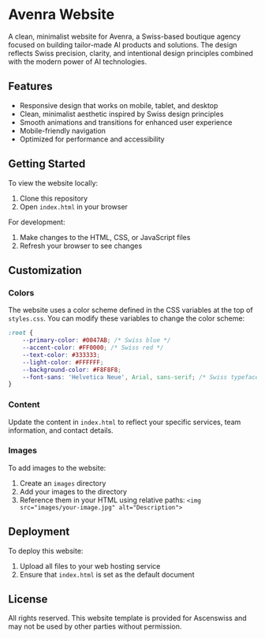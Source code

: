 # Avenra Website

A clean, minimalist website for Avenra, a Swiss-based boutique agency focused on building tailor-made AI products and solutions. The design reflects Swiss precision, clarity, and intentional design principles combined with the modern power of AI technologies.

## Features

- Responsive design that works on mobile, tablet, and desktop
- Clean, minimalist aesthetic inspired by Swiss design principles
- Smooth animations and transitions for enhanced user experience
- Mobile-friendly navigation
- Optimized for performance and accessibility

## Getting Started

To view the website locally:

1. Clone this repository
2. Open `index.html` in your browser

For development:

1. Make changes to the HTML, CSS, or JavaScript files
2. Refresh your browser to see changes

## Customization

### Colors

The website uses a color scheme defined in the CSS variables at the top of `styles.css`. You can modify these variables to change the color scheme:

```css
:root {
    --primary-color: #0047AB; /* Swiss blue */
    --accent-color: #FF0000; /* Swiss red */
    --text-color: #333333;
    --light-color: #FFFFFF;
    --background-color: #F8F8F8;
    --font-sans: 'Helvetica Neue', Arial, sans-serif; /* Swiss typeface */
}
```

### Content

Update the content in `index.html` to reflect your specific services, team information, and contact details.

### Images

To add images to the website:

1. Create an `images` directory
2. Add your images to the directory
3. Reference them in your HTML using relative paths: `<img src="images/your-image.jpg" alt="Description">`

## Deployment

To deploy this website:

1. Upload all files to your web hosting service
2. Ensure that `index.html` is set as the default document

## License

All rights reserved. This website template is provided for Ascenswiss and may not be used by other parties without permission. 
